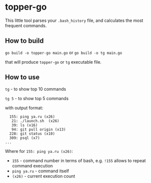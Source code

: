 # topper-go
This little tool parses your `.bash_history` file, and calculates the most frequent commands.

## How to build

`go build -o topper-go main.go`
 or
`go build -o tg main.go`

that will produce `topper-go` or `tg` executable file.

## How to use

`tg` - to show top 10 commands

`tg 5` - to show top 5 commands

with output format:
```
  155: ping ya.ru (x26)
   21: ./launch.sh  (x26)
   39: ls (x16)
   94: git pull origin (x13)
  228: git status (x10)
  309: psql (x7)
...
```

Where for `155: ping ya.ru (x26)`:

- `155` - command number in terms of bash, e.g. `!155` allows to repeat command execution
- `ping ya.ru` - command itself
- `(x26)` - current execution count
